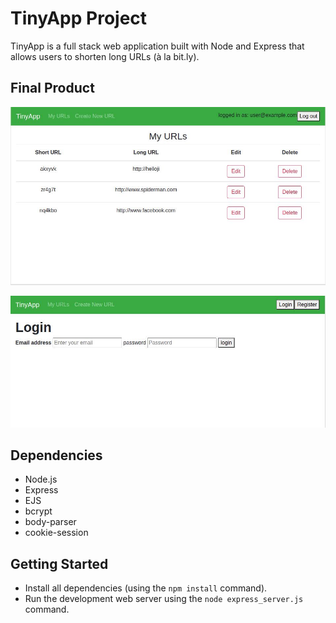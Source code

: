 # TinyApp Project

TinyApp is a full stack web application built with Node and Express that allows users to shorten long URLs (à la bit.ly).

## Final Product

![""](https://github.com/Chand-11/tinyapp/blob/master/docs/tiinyapp1.png?raw=true)

![""](https://github.com/Chand-11/tinyapp/blob/master/docs/tinyoslogin.png?raw=true)

## Dependencies

- Node.js
- Express
- EJS
- bcrypt
- body-parser
- cookie-session

## Getting Started

- Install all dependencies (using the `npm install` command).
- Run the development web server using the `node express_server.js` command.